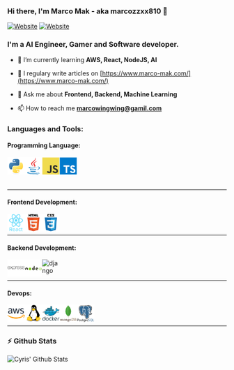 ### Hi there, I'm Marco Mak - aka marcozzxx810 👋

[![Website](https://img.shields.io/website?down_message=offline&label=marco-mak.com&style=for-the-badge&up_message=online&url=https%3A%2F%2Fwww.marco-mak.com%2F)](https://www.marco-mak.com/)
[![Website](https://img.shields.io/badge/LinkedIn-0077B5?style=for-the-badge&logo=linkedin&logoColor=white)](https://www.linkedin.com/in/marco-mak/)

### I'm a AI Engineer, Gamer and Software developer.

- 🌱 I’m currently learning **AWS, React, NodeJS, AI**

- 📝 I regulary write articles on [https://www.marco-mak.com/](https://www.marco-mak.com/)

- 💬 Ask me about **Frontend, Backend, Machine Learning**

- 📫 How to reach me **marcowingwing@gamil.com**

### Languages and Tools:

#### Programming Language:
  
  <img align="left" src="https://raw.githubusercontent.com/devicons/devicon/master/icons/python/python-original.svg" alt="python" width="40" height="40"/>
  <img align="left" src="https://raw.githubusercontent.com/devicons/devicon/master/icons/java/java-original.svg" alt="java" width="40" height="40"/>
  <img align="left" src="https://raw.githubusercontent.com/devicons/devicon/master/icons/javascript/javascript-original.svg" alt="javascript" width="40" height="40"/>
  <a href="https://www.typescriptlang.org/" target="_blank" rel="noreferrer"> <img src="https://raw.githubusercontent.com/devicons/devicon/master/icons/typescript/typescript-original.svg" alt="typescript" width="40" height="40"/> </a> 
  <br />
  <br /> 
  
---

#### Frontend Development:
  
  <img align="left" src="https://raw.githubusercontent.com/devicons/devicon/master/icons/react/react-original-wordmark.svg" alt="react" width="40" height="40"/>
  <img align="left" src="https://raw.githubusercontent.com/devicons/devicon/master/icons/html5/html5-original-wordmark.svg" alt="html5" width="40" height="40"/>
  <img align="left" src="https://raw.githubusercontent.com/devicons/devicon/master/icons/css3/css3-original-wordmark.svg" alt="css3" width="40" height="40"/>

  <br />
  <br /> 
  
---

#### Backend Development:
  
  <img align="left" src="https://raw.githubusercontent.com/devicons/devicon/master/icons/express/express-original-wordmark.svg" alt="express" width="40" height="40"/>
  <img align="left" src="https://raw.githubusercontent.com/devicons/devicon/master/icons/nodejs/nodejs-original-wordmark.svg" alt="nodejs" width="40" height="40"/>
  <img align="left" src="https://cdn.worldvectorlogo.com/logos/django.svg" alt="django" width="40" height="40"/>

  <br />
  <br /> 
  
---

#### Devops:
  
  <img align="left" src="https://raw.githubusercontent.com/devicons/devicon/master/icons/amazonwebservices/amazonwebservices-original-wordmark.svg" alt="aws" width="40" height="40"/> 
  <img align="left" src="https://raw.githubusercontent.com/devicons/devicon/master/icons/linux/linux-original.svg" alt="bash" width="40" height="40"/> 
  <img align="left" src="https://raw.githubusercontent.com/devicons/devicon/master/icons/docker/docker-original-wordmark.svg" alt="docker" width="40" height="40"/>
  <img align="left" src="https://raw.githubusercontent.com/devicons/devicon/master/icons/mongodb/mongodb-original-wordmark.svg" alt="mongodb" width="40" height="40"/>
  <img align="left" src="https://raw.githubusercontent.com/devicons/devicon/master/icons/postgresql/postgresql-original-wordmark.svg" alt="postgresql" width="40" height="40"/>

  <br />
  <br /> 
  
---


### :zap: Github Stats

![Cyris' Github Stats](https://github-readme-stats.vercel.app/api?username=marcozzxx810&hide=contribs,prs&show_icons=true&bg_color=0d1116&title_color=ce09ec&text_color=a4aacb&icon_color=007ec6)

